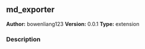 ## md_exporter

**Author:** bowenliang123
**Version:** 0.0.1
**Type:** extension

### Description



